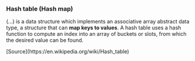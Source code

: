 ### Hash table (Hash map)

(...) is a data structure which implements an associative array abstract data type, a structure that can __map keys to values__. A hash table uses a hash function to compute an index into an array of buckets or slots, from which the desired value can be found.

<div class="source">[Source](https://en.wikipedia.org/wiki/Hash_table)</div>

